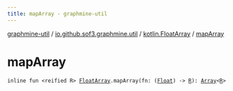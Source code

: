 ```yaml
---
title: mapArray - graphmine-util
---
```


[graphmine-util](../../index.html) / [io.github.sof3.graphmine.util](../index.html) / [kotlin.FloatArray](index.html) / [mapArray](./map-array.html)

# mapArray

`inline fun <reified R> `[`FloatArray`](https://kotlinlang.org/api/latest/jvm/stdlib/kotlin/-float-array/index.html)`.mapArray(fn: (`[`Float`](https://kotlinlang.org/api/latest/jvm/stdlib/kotlin/-float/index.html)`) -> `[`R`](map-array.html#R)`): `[`Array`](https://kotlinlang.org/api/latest/jvm/stdlib/kotlin/-array/index.html)`<`[`R`](map-array.html#R)`>`